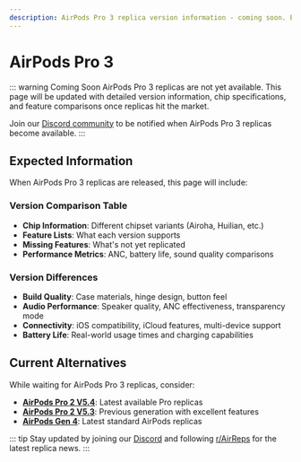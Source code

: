 ```yaml
---
description: AirPods Pro 3 replica version information - coming soon. Explore different versions, chips, features, and missing features once replicas become available.
---
```


# AirPods Pro 3

::: warning Coming Soon
AirPods Pro 3 replicas are not yet available. This page will be updated with detailed version information, chip specifications, and feature comparisons once replicas hit the market.

Join our [Discord community](https://airreps.link/discord) to be notified when AirPods Pro 3 replicas become available.
:::

## Expected Information

When AirPods Pro 3 replicas are released, this page will include:

### Version Comparison Table
- **Chip Information**: Different chipset variants (Airoha, Huilian, etc.)
- **Feature Lists**: What each version supports
- **Missing Features**: What's not yet replicated
- **Performance Metrics**: ANC, battery life, sound quality comparisons

### Version Differences
- **Build Quality**: Case materials, hinge design, button feel
- **Audio Performance**: Speaker quality, ANC effectiveness, transparency mode
- **Connectivity**: iOS compatibility, iCloud features, multi-device support
- **Battery Life**: Real-world usage times and charging capabilities

## Current Alternatives

While waiting for AirPods Pro 3 replicas, consider:

- **[AirPods Pro 2 V5.4](/version-info/airpods-pro-2)**: Latest available Pro replicas
- **[AirPods Pro 2 V5.3](/version-info/airpods-pro-2)**: Previous generation with excellent features
- **[AirPods Gen 4](/version-info/airpods-4)**: Latest standard AirPods replicas

::: tip
Stay updated by joining our [Discord](https://airreps.link/discord) and following [r/AirReps](https://reddit.com/r/AirReps) for the latest replica news.
:::
